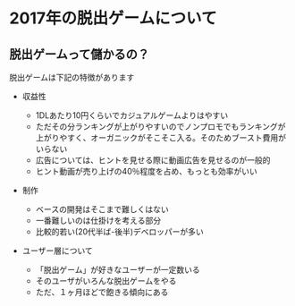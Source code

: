 # 2017年の脱出ゲームについて
## 脱出ゲームって儲かるの？
脱出ゲームは下記の特徴があります

- 収益性
  - 1DLあたり10円くらいでカジュアルゲームよりはやすい
  - ただその分ランキングが上がりやすいのでノンプロモでもランキングが上がりやすく、オーガニックがそこそこ入る。そのためブースト費用がいらない
  - 広告については、ヒントを見せる際に動画広告を見せるのが一般的
  - ヒント動画が売り上げの40％程度を占め、もっとも効率がいい


- 制作
  - ベースの開発はそこまで難しくはない
  - 一番難しいのは仕掛けを考える部分
  - 比較的若い(20代半ば-後半)デベロッパーが多い


- ユーザー層について
  - 「脱出ゲーム」が好きなユーザーが一定数いる
  - そのユーザがいろんな脱出ゲームをやる
  - ただ、１ヶ月ほどで飽きる傾向にある

